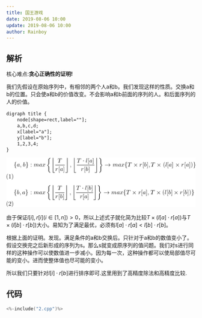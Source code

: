 ```yaml
---
title: 国王游戏
date: 2019-08-06 10:00
update: 2019-08-06 10:00
author: Rainboy
---
```


## 解析


核心难点:**贪心正确性的证明!**

我们先假设在原始序列中，有相邻的两个人a和b。我们发现这样的性质。交换a和b的位置。只会使a和b的价值改变。不会影响a和b前面的序列的人。和后面序列的人的价值。




```viz-dot
digraph title {
    node[shape=rect,label=""];
    a,b,c,d;
    x[label="a"];
    y[label="b"];
    1,2,3,4;
}
```

![](./T2_1.png)

由于保证$l[i],r[i](i\in [1,n])\gt0$，所以上述式子就化简为比较$T\times(l[a]\cdot r[a])$与$T\times(l[b]\cdot r[b])$大小。易知为了满足最优，必须有$l[a]\cdot r[a]<l[b]\cdot r[b]$。


根据上面的证明。发现。满足条件的a和b交换后。只针对于a和b的数值变小了。假设交换完之后新形成的序列为s。那么s就变成原序列的值问题。我们对s进行同样的这种操作可以使数值进一步减小。因为每一次，这种操作都可以使局部值尽可能的变小。进而使整体值也尽可能的变小。

所以我们只要针对$l[i] \cdot r[b]$进行排序即可.这里用到了高精度除法和高精度比较.

## 代码

```c
<%-include("2.cpp")%>
```


